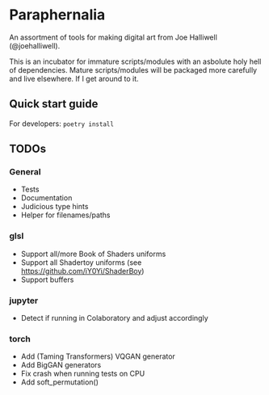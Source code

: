 # Paraphernalia

An assortment of tools for making digital art from Joe Halliwell
(@joehalliwell).

This is an incubator for immature scripts/modules with an asbolute holy hell of
dependencies. Mature scripts/modules will be packaged more carefully and live
elsewhere. If I get around to it.

## Quick start guide

For developers: `poetry install`

## TODOs

### General

- Tests
- Documentation
- Judicious type hints
- Helper for filenames/paths

### glsl

- Support all/more Book of Shaders uniforms
- Support all Shadertoy uniforms (see https://github.com/iY0Yi/ShaderBoy)
- Support buffers

### jupyter

- Detect if running in Colaboratory and adjust accordingly

### torch

- Add (Taming Transformers) VQGAN generator
- Add BigGAN generators
- Fix crash when running tests on CPU
- Add soft_permutation()

